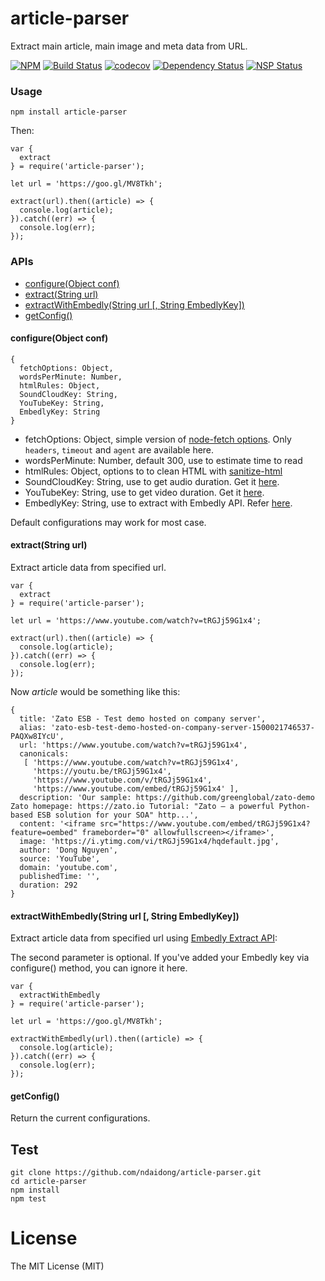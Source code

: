 # article-parser
Extract main article, main image and meta data from URL.

[![NPM](https://badge.fury.io/js/article-parser.svg)](https://badge.fury.io/js/article-parser)
[![Build Status](https://travis-ci.org/ndaidong/article-parser.svg?branch=master)](https://travis-ci.org/ndaidong/article-parser)
[![codecov](https://codecov.io/gh/ndaidong/article-parser/branch/master/graph/badge.svg)](https://codecov.io/gh/ndaidong/article-parser)
[![Dependency Status](https://gemnasium.com/badges/github.com/ndaidong/article-parser.svg)](https://gemnasium.com/github.com/ndaidong/article-parser)
[![NSP Status](https://nodesecurity.io/orgs/techpush/projects/d965e951-5bc6-41d3-90da-81e2a3b7e40f/badge)](https://nodesecurity.io/orgs/techpush/projects/d965e951-5bc6-41d3-90da-81e2a3b7e40f)

### Usage

```
npm install article-parser
```

Then:

```
var {
  extract
} = require('article-parser');

let url = 'https://goo.gl/MV8Tkh';

extract(url).then((article) => {
  console.log(article);
}).catch((err) => {
  console.log(err);
});
```

### APIs

 - [configure(Object conf)](#configureobject-conf)
 - [extract(String url)](#extractstring-url)
 - [extractWithEmbedly(String url [, String EmbedlyKey])](#extractwithembedlystring-url--string-embedlykey)
 - [getConfig()](#getconfig)


#### configure(Object conf)

```
{
  fetchOptions: Object,
  wordsPerMinute: Number,
  htmlRules: Object,
  SoundCloudKey: String,
  YouTubeKey: String,
  EmbedlyKey: String
}
```

- fetchOptions: Object, simple version of [node-fetch options](https://www.npmjs.com/package/node-fetch#options). Only `headers`, `timeout` and `agent` are available here.
- wordsPerMinute: Number, default 300, use to estimate time to read
- htmlRules: Object, options to to clean HTML with [sanitize-html](https://www.npmjs.com/package/sanitize-html#what-are-the-default-options)
- SoundCloudKey: String, use to get audio duration. Get it [here](https://developers.soundcloud.com/).
- YouTubeKey: String, use to get video duration. Get it [here](https://console.developers.google.com/).
- EmbedlyKey: String, use to extract with Embedly API. Refer [here](http://docs.embed.ly/docs/extract).

Default configurations may work for most case.


#### extract(String url)

Extract article data from specified url.

```
var {
  extract
} = require('article-parser');

let url = 'https://www.youtube.com/watch?v=tRGJj59G1x4';

extract(url).then((article) => {
  console.log(article);
}).catch((err) => {
  console.log(err);
});
```

Now *article* would be something like this:

```
{
  title: 'Zato ESB - Test demo hosted on company server',
  alias: 'zato-esb-test-demo-hosted-on-company-server-1500021746537-PAQXw8IYcU',
  url: 'https://www.youtube.com/watch?v=tRGJj59G1x4',
  canonicals:
   [ 'https://www.youtube.com/watch?v=tRGJj59G1x4',
     'https://youtu.be/tRGJj59G1x4',
     'https://www.youtube.com/v/tRGJj59G1x4',
     'https://www.youtube.com/embed/tRGJj59G1x4' ],
  description: 'Our sample: https://github.com/greenglobal/zato-demo Zato homepage: https://zato.io Tutorial: "Zato — a powerful Python-based ESB solution for your SOA" http...',
  content: '<iframe src="https://www.youtube.com/embed/tRGJj59G1x4?feature=oembed" frameborder="0" allowfullscreen></iframe>',
  image: 'https://i.ytimg.com/vi/tRGJj59G1x4/hqdefault.jpg',
  author: 'Dong Nguyen',
  source: 'YouTube',
  domain: 'youtube.com',
  publishedTime: '',
  duration: 292
}

```

#### extractWithEmbedly(String url [, String EmbedlyKey])

Extract article data from specified url using [Embedly Extract API](http://embed.ly/extract):

The second parameter is optional. If you've added your Embedly key via configure() method, you can ignore it here.

```
var {
  extractWithEmbedly
} = require('article-parser');

let url = 'https://goo.gl/MV8Tkh';

extractWithEmbedly(url).then((article) => {
  console.log(article);
}).catch((err) => {
  console.log(err);
});
```


#### getConfig()

Return the current configurations.


## Test

```
git clone https://github.com/ndaidong/article-parser.git
cd article-parser
npm install
npm test
```

# License

The MIT License (MIT)
